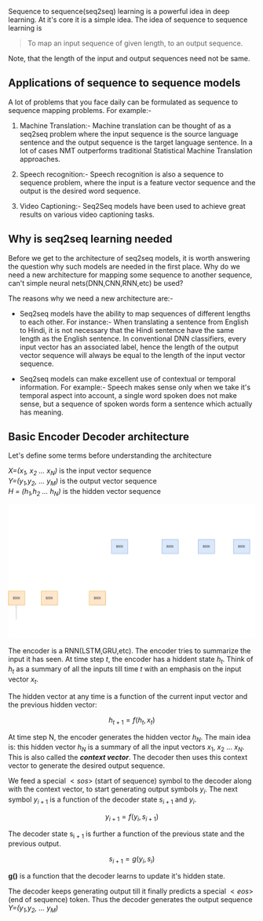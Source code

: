 
Sequence to sequence(seq2seq) learning is a powerful idea in deep learning. At it's core it is a simple idea. The idea of sequence to sequence learning is

> To map an input sequence of given length, to an output sequence. 

Note, that the length of the input and output sequences need not be same.

## Applications of sequence to sequence models

A lot of problems that you face daily can be formulated as sequence to sequence mapping problems. For example:-

1) Machine Translation:- Machine translation can be thought of as a seq2seq problem where the input sequence is the source language sentence and the output sequence is the target language sentence. 
In a lot of cases NMT outperforms traditional Statistical Machine Translation approaches.

2) Speech recognition:- Speech recognition is also a sequence to sequence problem, where the input is a feature vector sequence and the output is the desired word sequence.

3) Video Captioning:- Seq2Seq models have been used to achieve great results on various video captioning tasks.

## Why is seq2seq learning needed

Before we get to the architecture of seq2seq models, it is worth answering the question why such models are needed in the first place.
Why do we need a new architecture for mapping some sequence to another sequence, can't simple neural nets(DNN,CNN,RNN,etc) be used?

The reasons why we need a new architecture are:-
* Seq2seq models have the ability to map sequences of different lengths to each other. For instance:- When translating a sentence from English to Hindi, it is not necessary that the Hindi sentence have the same length as the English sentence. In conventional DNN classifiers, every input vector has an associated label, hence the length of the output vector sequence will always be equal to the length of the input vector sequence.

* Seq2seq models can make excellent use of contextual or temporal information. For example:- Speech makes sense only when we take it's temporal aspect into account, a single word spoken does not make sense, but a sequence of spoken words form a sentence which actually has meaning.


## Basic Encoder Decoder architecture

Let's define some terms before understanding the architecture

*X=($x_1$, $x_2$ ... $x_N$)* is the input vector sequence  
*Y=($y_1$,$y_2$, ... $y_M$)* is the output vector sequence  
*H = ($h_1$,$h_2$ ... $h_N$)* is the hidden vector sequence

![Encoder Decoder](../images/encoder_decoder_architecture.png)

The encoder is a RNN(LSTM,GRU,etc). The encoder tries to summarize the input it has seen. At time step *t*, the encoder has a hiddent state $h_t$. Think of $h_t$ as a summary of all the inputs till time *t* with an emphasis on the input vector $x_t$.

The hidden vector at any time is a function of the current input vector and the previous hidden vector:

$$h_{t+1}=f(h_t,x_t)$$

At time step N, the encoder generates the hidden vector $h_N$. The main idea is: this hidden vector $h_N$ is a summary of all the input vectors $x_1$, $x_2$ ... $x_N$. This is also called the ***context vector***. The decoder then uses this context vector to generate the desired output sequence.

We feed a special $<sos>$ (start of sequence) symbol to the decoder along with the context vector, to start generating output symbols $y_i$. The next symbol $y_{i + 1}$ is a function of the decoder state $s_{i + 1}$ and $y_i$.

$$y_{i + 1}=f(y_i,s_{i + 1})$$

The decoder state s<sub>i + 1</sub> is further a function of the previous state and the previous output.

$$s_{i + 1}=g(y_i,s_i)$$

**g()** is a function that the decoder learns to update it's hidden state.

The decoder keeps generating output till it finally predicts a special $<eos>$ (end of sequence) token. Thus the decoder generates the output sequence *Y=($y_1$,$y_2$, ... $y_M$)*













